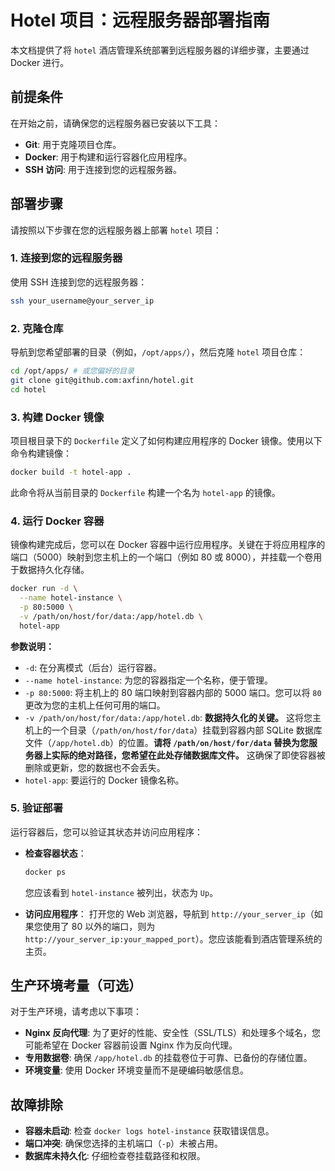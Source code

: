 # Hotel 项目：远程服务器部署指南

本文档提供了将 `hotel` 酒店管理系统部署到远程服务器的详细步骤，主要通过 Docker 进行。

## 前提条件

在开始之前，请确保您的远程服务器已安装以下工具：

*   **Git**: 用于克隆项目仓库。
*   **Docker**: 用于构建和运行容器化应用程序。
*   **SSH 访问**: 用于连接到您的远程服务器。

## 部署步骤

请按照以下步骤在您的远程服务器上部署 `hotel` 项目：

### 1. 连接到您的远程服务器

使用 SSH 连接到您的远程服务器：

```bash
ssh your_username@your_server_ip
```

### 2. 克隆仓库

导航到您希望部署的目录（例如，`/opt/apps/`），然后克隆 `hotel` 项目仓库：

```bash
cd /opt/apps/ # 或您偏好的目录
git clone git@github.com:axfinn/hotel.git
cd hotel
```

### 3. 构建 Docker 镜像

项目根目录下的 `Dockerfile` 定义了如何构建应用程序的 Docker 镜像。使用以下命令构建镜像：

```bash
docker build -t hotel-app .
```
此命令将从当前目录的 `Dockerfile` 构建一个名为 `hotel-app` 的镜像。

### 4. 运行 Docker 容器

镜像构建完成后，您可以在 Docker 容器中运行应用程序。关键在于将应用程序的端口（5000）映射到您主机上的一个端口（例如 80 或 8000），并挂载一个卷用于数据持久化存储。

```bash
docker run -d \
  --name hotel-instance \
  -p 80:5000 \
  -v /path/on/host/for/data:/app/hotel.db \
  hotel-app
```

**参数说明：**
*   `-d`: 在分离模式（后台）运行容器。
*   `--name hotel-instance`: 为您的容器指定一个名称，便于管理。
*   `-p 80:5000`: 将主机上的 80 端口映射到容器内部的 5000 端口。您可以将 `80` 更改为您的主机上任何可用的端口。
*   `-v /path/on/host/for/data:/app/hotel.db`: **数据持久化的关键。** 这将您主机上的一个目录（`/path/on/host/for/data`）挂载到容器内部 SQLite 数据库文件（`/app/hotel.db`）的位置。**请将 `/path/on/host/for/data` 替换为您服务器上实际的绝对路径，您希望在此处存储数据库文件。** 这确保了即使容器被删除或更新，您的数据也不会丢失。
*   `hotel-app`: 要运行的 Docker 镜像名称。

### 5. 验证部署

运行容器后，您可以验证其状态并访问应用程序：

*   **检查容器状态**：
    ```bash
    docker ps
    ```
    您应该看到 `hotel-instance` 被列出，状态为 `Up`。

*   **访问应用程序**：
    打开您的 Web 浏览器，导航到 `http://your_server_ip`（如果您使用了 80 以外的端口，则为 `http://your_server_ip:your_mapped_port`）。您应该能看到酒店管理系统的主页。

## 生产环境考量（可选）

对于生产环境，请考虑以下事项：

*   **Nginx 反向代理**: 为了更好的性能、安全性（SSL/TLS）和处理多个域名，您可能希望在 Docker 容器前设置 Nginx 作为反向代理。
*   **专用数据卷**: 确保 `/app/hotel.db` 的挂载卷位于可靠、已备份的存储位置。
*   **环境变量**: 使用 Docker 环境变量而不是硬编码敏感信息。

## 故障排除

*   **容器未启动**: 检查 `docker logs hotel-instance` 获取错误信息。
*   **端口冲突**: 确保您选择的主机端口（`-p`）未被占用。
*   **数据库未持久化**: 仔细检查卷挂载路径和权限。

```